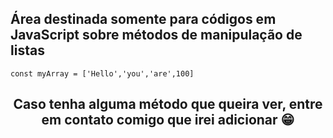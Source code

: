 <h2>
  Área destinada somente para códigos em JavaScript sobre métodos de manipulação de listas
</h2>

```` JS
const myArray = ['Hello','you','are',100]
````

<h2 align = "center">
  Caso tenha alguma método que queira ver, entre em contato comigo que irei adicionar 😁
</h2>

